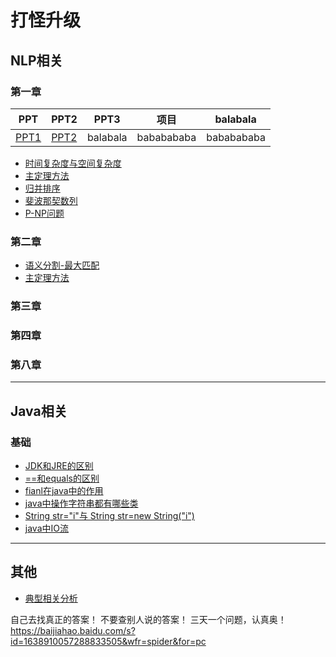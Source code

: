 打怪升级 
=======


## NLP相关

### 第一章



| PPT | PPT2 | PPT3 | 项目 | balabala | 
| -- | -- | -- | -- | -- |
| <a href="/nlp/passage1/slide_annotated_1.pdf">PPT1</a> | <a href="/nlp/passage1/slide_annotated_2.pdf">PPT2</a> | balabala | bababababa | bababababa |




- <a href="/nlp/passage1/note/complexity.md">时间复杂度与空间复杂度</a> 
- <a href="/nlp/passage1/note/master_theorem.md">主定理方法</a> 
- <a href="/nlp/passage1/note/merge_sort.md">归并排序</a> 
- <a href="/nlp/passage1/note/complexity.md">斐波那契数列</a> 
- <a href="/nlp/passage1/note/p_np_nphard.md">P-NP问题</a> 



### 第二章

- <a href="/nlp/passage2/notes/max_matching.md">语义分割-最大匹配</a> 
- <a href="/nlp/passage2/notes/master_theorem.md">主定理方法</a> 


### 第三章


### 第四章



### 第八章

--------------------------------

## Java相关

### 基础

- <a href="/java/528-61/jdk_jre.md">JDK和JRE的区别</a> 
- <a href="/passage1/note/complexity.md">==和equals的区别</a> 
- <a href="/passage1/note/complexity.md">fianl在java中的作用</a> 
- <a href="/passage1/note/complexity.md">java中操作字符串都有哪些类</a> 
- <a href="/passage1/note/complexity.md">String str="i"与 String str=new String("i")</a> 
- <a href="/passage1/note/complexity.md">java中IO流</a> 



-----------------------------------

## 其他
- <a href="/others/CCA/Canonical_Correlation_Analysis.md">典型相关分析</a>

自己去找真正的答案！ 不要查别人说的答案！ 三天一个问题，认真奥！
https://baijiahao.baidu.com/s?id=1638910057288833505&wfr=spider&for=pc
